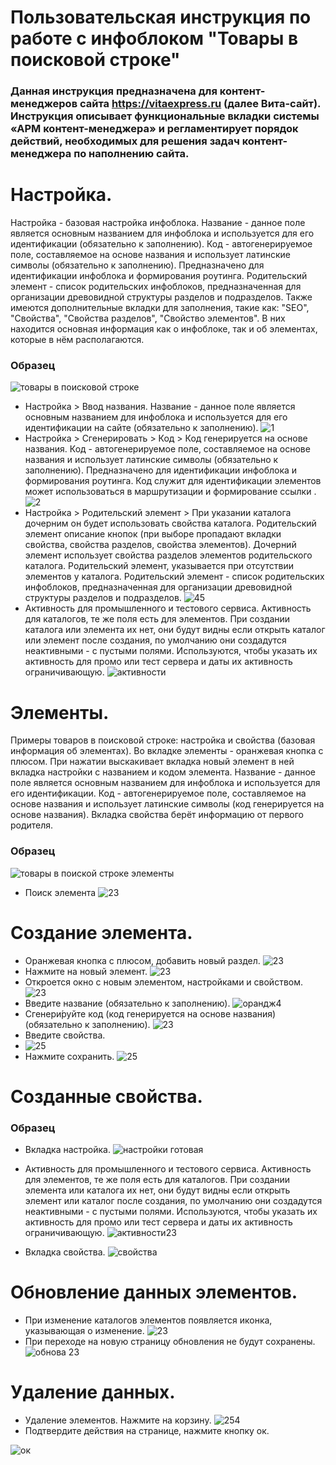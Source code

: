# Пользовательская инструкция по работе с инфоблоком "Товары в поисковой строке" 
### Данная инструкция предназначена для контент-менеджеров сайта https://vitaexpress.ru (далее Вита-сайт). Инструкция описывает функциональные вкладки системы «АРМ контент-менеджера» и регламентирует порядок действий, необходимых для решения задач контент-менеджера по наполнению сайта. 

#  Настройка.
Настройка - базовая настройка инфоблока. Название - данное поле является основным названием для инфоблока и используется для его идентификации (обязательно к заполнению). Код - автогенерируемое поле, составляемое на основе названия и использует латинские символы (обязательно к заполнению). Предназначено для идентификации инфоблока и формирования роутинга. Родительский элемент - список родительских инфоблоков, предназначенная для организации древовидной структуры разделов и подразделов. Также имеются дополнительные вкладки для заполнения, такие как: "SEO", "Свойства", "Cвойства разделов", "Свойство элементов". В них находится основная информация как о инфоблоке, так и об элементах, которые в нём располагаются.
### Образец
![товары в поисковой строке](https://user-images.githubusercontent.com/85296765/123216066-33af0800-d4da-11eb-84cd-01a08e2d9fa3.png)
* Настройка > Ввод названия. Название - данное поле является основным названием для инфоблока и используется для его идентификации на сайте (обязательно к заполнению).
![1](https://user-images.githubusercontent.com/85296765/123248453-002fa600-d4f9-11eb-9cb5-696611787a85.png)
* Настройка > Сгенерировать > Код > Код генерируется на основе названия. Код - автогенерируемое поле, составляемое на основе названия и использует латинские символы (обязательно к заполнению). Предназначено для идентификации инфоблока и формирования роутинга. Код служит для идентификации элементов может использоваться в маршрутизации и формирование ссылки .
![2](https://user-images.githubusercontent.com/85296765/123248136-a3cc8680-d4f8-11eb-88d3-1a651189bd54.png)
* Настройка > Родительский элемент > При указании каталога дочерним он будет использовать свойства каталога. Родительский элемент описание кнопок (при выборе пропадают вкладки свойства, свойства разделов, свойства элементов). Дочерний элемент использует свойства разделов элементов родительского каталога. Родительский элемент, указывается при отсутствии элементов у каталога. Родительский элемент - список родительских инфоблоков, предназначенная для организации древовидной структуры разделов и подразделов.
![45](https://user-images.githubusercontent.com/85296765/123248670-3e2cca00-d4f9-11eb-8c04-737f44e76bf8.png)
* Активность для промышленного и тестового сервиса.
Активность для каталогов, те же поля есть для элементов. При создании каталога или элемента их нет, они будут видны если открыть каталог или элемент после создания, по умолчанию они создадутся неактивными - с пустыми полями. Используются, чтобы указать их активность для промо или тест сервера и даты их активность ограничивающую.
![активности](https://user-images.githubusercontent.com/85296765/123218690-14fe4080-d4dd-11eb-9ffd-830b18fb02cb.png)

# Элементы.
Примеры товаров в поисковой строке: настройка и свойства (базовая информация об элементах). Во вкладке элементы - оранжевая кнопка с плюсом. При нажатии выскакивает вкладка новый элемент в ней вкладка настройки с названием и кодом элемента. Название - данное поле является основным названием для инфоблока и используется для его идентификации. Код - автогенерируемое поле, составляемое на основе названия и использует латинские символы (код генерируется на основе названия). Вкладка свойства берёт информацию от первого родителя.
### Образец
![товары в поиской строке элементы](https://user-images.githubusercontent.com/85296765/123217430-9ead0e80-d4db-11eb-9e60-989ef831cbc7.png)
* Поиск элемента
![23](https://user-images.githubusercontent.com/85296765/123264745-61607500-d50b-11eb-8467-dc03ad0adfd6.png)
# Создание элемента.
* Оранжевая кнопка с плюсом, добавить новый раздел.
![23](https://user-images.githubusercontent.com/85296765/123254268-80f1a080-d4ff-11eb-8165-7c81a081c09f.png)
* Нажмите на новый элемент.
![23](https://user-images.githubusercontent.com/85296765/123254436-b5fdf300-d4ff-11eb-9649-105aa5467260.png)
* Откроется окно с новым элементом, настройками и свойством.
![23](https://user-images.githubusercontent.com/85296765/123254746-13923f80-d500-11eb-8af9-6d6ba81731ff.png)
* Введите название (обязательно к заполнению).
![орандж4](https://user-images.githubusercontent.com/85296765/120999116-6befe000-c791-11eb-8601-0e0577064ff9.png)
* Сгенери́руйте код (код генерируется на основе названия)(обязательно к заполнению).
![23](https://user-images.githubusercontent.com/85296765/123255028-6bc94180-d500-11eb-8c7f-00b12c3cf1fd.png)
* Введите свойства.
* ![25](https://user-images.githubusercontent.com/85296765/123259819-f8c2c980-d505-11eb-9282-0db0943125b8.png)
* Нажмите сохранить.
![25](https://user-images.githubusercontent.com/85296765/123256949-97e5c200-d502-11eb-8b51-1c361be8d3b2.png)
# Созданные свойства.
### Образец
* Вкладка настройка.
![настройки готовая](https://user-images.githubusercontent.com/85296765/123233011-c22b8580-d4ea-11eb-88df-785c6f4b6bad.png)

* Активность для промышленного и тестового сервиса.
Активность для элементов, те же поля есть для каталогов. При создании элемента или каталога их нет, они будут видны если открыть элемент или каталог после создания, по умолчанию они создадутся неактивными - с пустыми полями. Используются, чтобы указать их активность для промо или тест сервера и даты их активность ограничивающую.
![активности23](https://user-images.githubusercontent.com/85296765/123226178-75dd4700-d4e4-11eb-92c9-4f75519609ac.png)
* Вкладка свойства.
![свойства](https://user-images.githubusercontent.com/85296765/123233253-f4d57e00-d4ea-11eb-9d8c-83ccb6d3a710.png)

# Обновление данных элементов.
* При изменение каталогов элементов появляется иконка, указывающая о изменение.
![23](https://user-images.githubusercontent.com/85296765/123264193-d7b0a780-d50a-11eb-9f03-e951506b5f3c.png)
* При переходе на новую страницу обновления не будут сохранены.
![обнова 23](https://user-images.githubusercontent.com/85296765/122167531-2cf61480-ce8c-11eb-8edf-f24b994207c9.png)
# Удаление данных.
* Удаление элементов. Нажмите на корзину.
![254](https://user-images.githubusercontent.com/85296765/123245853-459ea400-d4f6-11eb-9847-ae8e4052e022.png)
* Подтвердите действия на странице, нажмите кнопку ок.

![ок](https://user-images.githubusercontent.com/85296765/123262825-5dcbee80-d509-11eb-8771-c29f2ab5bc3a.png)







